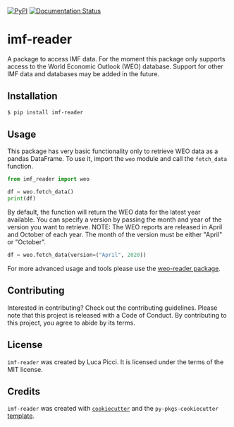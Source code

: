 [![PyPI](https://img.shields.io/pypi/v/imf-reader.svg)](https://pypi.org/project/imf-reader/)
[![Documentation Status](https://readthedocs.org/projects/imf-reader/badge/?version=latest)](https://imf-reader.readthedocs.io/en/latest/?badge=latest)


# imf-reader

A package to access IMF data. For the moment this package only supports access to the World Economic Outlook (WEO) database.
Support for other IMF data and databases may be added in the future.

## Installation

```bash
$ pip install imf-reader
```

## Usage

This package has very basic functionality only to retrieve WEO data as a pandas DataFrame. 
To use it, import the `weo` module and call the `fetch_data` function.

```python
from imf_reader import weo

df = weo.fetch_data()
print(df)

```

By default, the function will return the WEO data for the latest year available.
You can specify a version by passing the month and year of the version you want to retrieve.
NOTE: The WEO reports are released in April and October of each year. The month of the version must 
be either "April" or "October".

```python
df = weo.fetch_data(version=("April", 2020))
```

For more advanced usage and tools please use the [weo-reader package](https://github.com/epogrebnyak/weo-reader).


## Contributing

Interested in contributing? Check out the contributing guidelines. Please note that this project is released with a Code of Conduct. By contributing to this project, you agree to abide by its terms.

## License

`imf-reader` was created by Luca Picci. It is licensed under the terms of the MIT license.

## Credits

`imf-reader` was created with [`cookiecutter`](https://cookiecutter.readthedocs.io/en/latest/) and the `py-pkgs-cookiecutter` [template](https://github.com/py-pkgs/py-pkgs-cookiecutter).
